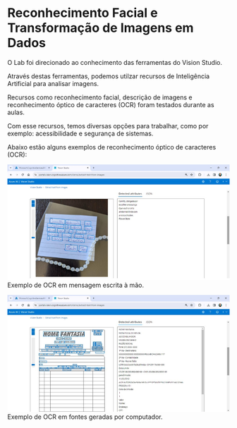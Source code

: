 # Reconhecimento Facial e Transformação de Imagens em Dados
O Lab foi direcionado ao conhecimento das ferramentas do Vision Studio.  

Através destas ferramentas, podemos utilzar recursos de Inteligência Artificial para analisar imagens.  

Recursos como reconhecimento facial, descrição de imagens e reconhecimento óptico de caracteres (OCR) foram testados durante as aulas.  

Com esse recursos, temos diversas opções para trabalhar, como por exemplo: acessibilidade e segurança de sistemas.  

Abaixo estão alguns exemplos de reconhecimento óptico de caracteres (OCR):  

![img01](Outputs/mensagem_escrita.jpg)
Exemplo de OCR em mensagem escrita à mão.

![img02](Outputs/nota_fiscal.jpg)
Exemplo de OCR em fontes geradas por computador.
